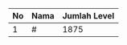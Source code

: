 | No | Nama            | Jumlah Level |
|----|-----------------|--------------|
| 1  | #    |    1875        |
